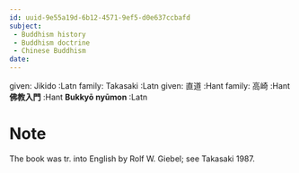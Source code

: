 ```yaml
---
id: uuid-9e55a19d-6b12-4571-9ef5-d0e637ccbafd
subject: 
 - Buddhism history
 - Buddhism doctrine
 - Chinese Buddhism
date: 
---
```


given: Jikido :Latn
family: Takasaki :Latn
given: 直道 :Hant
family: 高崎 :Hant
**佛教入門** :Hant
**Bukkyō nyūmon** :Latn
# Note
The book was tr. into English by Rolf W. Giebel; see Takasaki 1987.